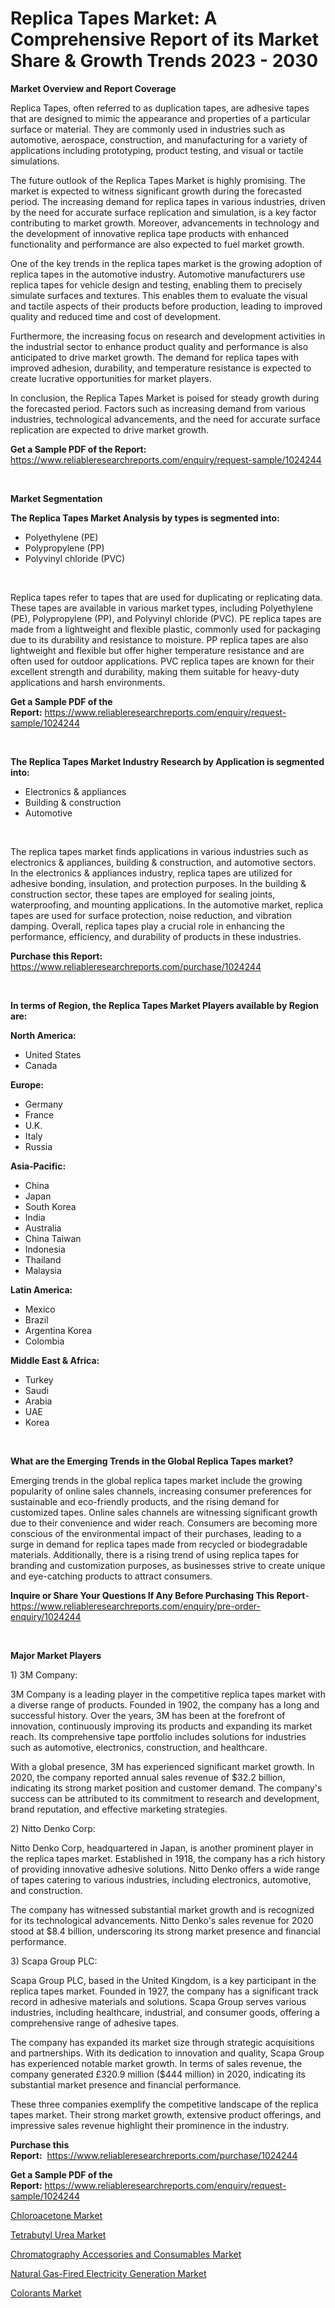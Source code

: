 <p><h1>Replica Tapes Market: A Comprehensive Report of its Market Share & Growth Trends 2023 - 2030</h1></p><p><strong>Market Overview and Report Coverage</strong></p>
<p><p>Replica Tapes, often referred to as duplication tapes, are adhesive tapes that are designed to mimic the appearance and properties of a particular surface or material. They are commonly used in industries such as automotive, aerospace, construction, and manufacturing for a variety of applications including prototyping, product testing, and visual or tactile simulations.</p><p>The future outlook of the Replica Tapes Market is highly promising. The market is expected to witness significant growth during the forecasted period. The increasing demand for replica tapes in various industries, driven by the need for accurate surface replication and simulation, is a key factor contributing to market growth. Moreover, advancements in technology and the development of innovative replica tape products with enhanced functionality and performance are also expected to fuel market growth.</p><p>One of the key trends in the replica tapes market is the growing adoption of replica tapes in the automotive industry. Automotive manufacturers use replica tapes for vehicle design and testing, enabling them to precisely simulate surfaces and textures. This enables them to evaluate the visual and tactile aspects of their products before production, leading to improved quality and reduced time and cost of development.</p><p>Furthermore, the increasing focus on research and development activities in the industrial sector to enhance product quality and performance is also anticipated to drive market growth. The demand for replica tapes with improved adhesion, durability, and temperature resistance is expected to create lucrative opportunities for market players.</p><p>In conclusion, the Replica Tapes Market is poised for steady growth during the forecasted period. Factors such as increasing demand from various industries, technological advancements, and the need for accurate surface replication are expected to drive market growth.</p></p>
<p><strong>Get a Sample PDF of the Report:</strong> <a href="https://www.reliableresearchreports.com/enquiry/request-sample/1024244">https://www.reliableresearchreports.com/enquiry/request-sample/1024244</a></p>
<p>&nbsp;</p>
<p><strong>Market Segmentation</strong></p>
<p><strong>The Replica Tapes Market Analysis by types is segmented into:</strong></p>
<p><ul><li>Polyethylene (PE)</li><li>Polypropylene (PP)</li><li>Polyvinyl chloride (PVC)</li></ul></p>
<p>&nbsp;</p>
<p><p>Replica tapes refer to tapes that are used for duplicating or replicating data. These tapes are available in various market types, including Polyethylene (PE), Polypropylene (PP), and Polyvinyl chloride (PVC). PE replica tapes are made from a lightweight and flexible plastic, commonly used for packaging due to its durability and resistance to moisture. PP replica tapes are also lightweight and flexible but offer higher temperature resistance and are often used for outdoor applications. PVC replica tapes are known for their excellent strength and durability, making them suitable for heavy-duty applications and harsh environments.</p></p>
<p><strong>Get a Sample PDF of the Report:</strong>&nbsp;<a href="https://www.reliableresearchreports.com/enquiry/request-sample/1024244">https://www.reliableresearchreports.com/enquiry/request-sample/1024244</a></p>
<p>&nbsp;</p>
<p><strong>The Replica Tapes Market Industry Research by Application is segmented into:</strong></p>
<p><ul><li>Electronics & appliances</li><li>Building & construction</li><li>Automotive</li></ul></p>
<p>&nbsp;</p>
<p><p>The replica tapes market finds applications in various industries such as electronics & appliances, building & construction, and automotive sectors. In the electronics & appliances industry, replica tapes are utilized for adhesive bonding, insulation, and protection purposes. In the building & construction sector, these tapes are employed for sealing joints, waterproofing, and mounting applications. In the automotive market, replica tapes are used for surface protection, noise reduction, and vibration damping. Overall, replica tapes play a crucial role in enhancing the performance, efficiency, and durability of products in these industries.</p></p>
<p><strong>Purchase this Report:</strong>&nbsp; <a href="https://www.reliableresearchreports.com/purchase/1024244">https://www.reliableresearchreports.com/purchase/1024244</a></p>
<p>&nbsp;</p>
<p><strong>In terms of Region, the Replica Tapes Market Players available by Region are:</strong></p>
<p>
    <p> <strong> North America: </strong>
        <ul>
            <li>United States</li>
            <li>Canada</li>
        </ul>
        </p> 
    <p> <strong> Europe: </strong>
        <ul>
            <li>Germany</li>
            <li>France</li>
            <li>U.K.</li>
            <li>Italy</li>
            <li>Russia</li>
        </ul>
        </p> 
    <p> <strong> Asia-Pacific: </strong>
        <ul>
            <li>China</li>
            <li>Japan</li>
            <li>South Korea</li>
            <li>India</li>
            <li>Australia</li>
            <li>China Taiwan</li>
            <li>Indonesia</li>
            <li>Thailand</li>
            <li>Malaysia</li>
        </ul>
        </p> 
    <p> <strong> Latin America: </strong>
        <ul>
            <li>Mexico</li>
            <li>Brazil</li>
            <li>Argentina Korea</li>
            <li>Colombia</li>
        </ul>
        </p> 
    <p> <strong> Middle East & Africa: </strong>
        <ul>
            <li>Turkey</li>
            <li>Saudi</li>
            <li>Arabia</li>
            <li>UAE</li>
            <li>Korea</li>
        </ul>
    </p>
    </p>
<p>&nbsp;</p>
<p><strong>What are the Emerging Trends in the Global Replica Tapes market?</strong></p>
<p><p>Emerging trends in the global replica tapes market include the growing popularity of online sales channels, increasing consumer preferences for sustainable and eco-friendly products, and the rising demand for customized tapes. Online sales channels are witnessing significant growth due to their convenience and wider reach. Consumers are becoming more conscious of the environmental impact of their purchases, leading to a surge in demand for replica tapes made from recycled or biodegradable materials. Additionally, there is a rising trend of using replica tapes for branding and customization purposes, as businesses strive to create unique and eye-catching products to attract consumers.</p></p>
<p><strong>Inquire or Share Your Questions If Any Before Purchasing This Report</strong>- <a href="https://www.reliableresearchreports.com/enquiry/pre-order-enquiry/1024244">https://www.reliableresearchreports.com/enquiry/pre-order-enquiry/1024244</a></p>
<p>&nbsp;</p>
<p><strong>Major Market Players</strong></p>
<p><p>1) 3M Company:</p><p>3M Company is a leading player in the competitive replica tapes market with a diverse range of products. Founded in 1902, the company has a long and successful history. Over the years, 3M has been at the forefront of innovation, continuously improving its products and expanding its market reach. Its comprehensive tape portfolio includes solutions for industries such as automotive, electronics, construction, and healthcare.</p><p>With a global presence, 3M has experienced significant market growth. In 2020, the company reported annual sales revenue of $32.2 billion, indicating its strong market position and customer demand. The company's success can be attributed to its commitment to research and development, brand reputation, and effective marketing strategies.</p><p>2) Nitto Denko Corp:</p><p>Nitto Denko Corp, headquartered in Japan, is another prominent player in the replica tapes market. Established in 1918, the company has a rich history of providing innovative adhesive solutions. Nitto Denko offers a wide range of tapes catering to various industries, including electronics, automotive, and construction.</p><p>The company has witnessed substantial market growth and is recognized for its technological advancements. Nitto Denko's sales revenue for 2020 stood at $8.4 billion, underscoring its strong market presence and financial performance.</p><p>3) Scapa Group PLC:</p><p>Scapa Group PLC, based in the United Kingdom, is a key participant in the replica tapes market. Founded in 1927, the company has a significant track record in adhesive materials and solutions. Scapa Group serves various industries, including healthcare, industrial, and consumer goods, offering a comprehensive range of adhesive tapes.</p><p>The company has expanded its market size through strategic acquisitions and partnerships. With its dedication to innovation and quality, Scapa Group has experienced notable market growth. In terms of sales revenue, the company generated £320.9 million ($444 million) in 2020, indicating its substantial market presence and financial performance.</p><p>These three companies exemplify the competitive landscape of the replica tapes market. Their strong market growth, extensive product offerings, and impressive sales revenue highlight their prominence in the industry.</p></p>
<p><strong>Purchase this Report:</strong>&nbsp;&nbsp;<a href="https://www.reliableresearchreports.com/purchase/1024244">https://www.reliableresearchreports.com/purchase/1024244</a></p>
<p></p>
<p><strong>Get a Sample PDF of the Report:</strong>&nbsp;<a href="https://www.reliableresearchreports.com/enquiry/request-sample/1024244">https://www.reliableresearchreports.com/enquiry/request-sample/1024244</a></p>
<p><p><a href="https://www.linkedin.com/pulse/chloroacetone-market-size-share-global-analysis-report-2023-drbke/">Chloroacetone Market</a></p><p><a href="https://www.linkedin.com/pulse/tetrabutyl-urea-market-research-report-unlocks-analysis-fzpee/">Tetrabutyl Urea Market</a></p><p><a href="https://medium.com/@drakecorwin2023/chromatography-accessories-and-consumables-market-size-growth-forecast-2023-2030-1b1b91c7a48c">Chromatography Accessories and Consumables Market</a></p><p><a href="https://github.com/Chiragrp23/Market-Research-Report-List-1/blob/main/natural-gas-fired-electricity-generation-market.md">Natural Gas-Fired Electricity Generation Market</a></p><p><a href="https://medium.com/@malliefeest1955/colorants-market-size-growth-forecast-2023-2030-7f3e3a13604e">Colorants Market</a></p></p>